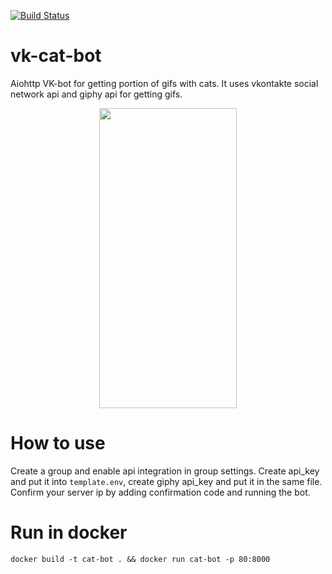 [![Build Status](https://travis-ci.com/skonik/vk-cat-bot.svg?branch=master)](https://travis-ci.com/skonik/vk-cat-bot)

# vk-cat-bot

Aiohttp VK-bot for getting portion of gifs with cats. It uses vkontakte social network api and giphy api for getting gifs.

<p align="center"><img src="static/showcase.gif" width="220" height="480" /></p>

# How to use

Create a group and enable api integration in group settings. Create api_key and put it into `template.env`, create giphy api_key and put it in the same file. Confirm your server ip by adding confirmation code and running the bot. 

# Run in docker

`docker build -t cat-bot . && docker run cat-bot -p 80:8000`
